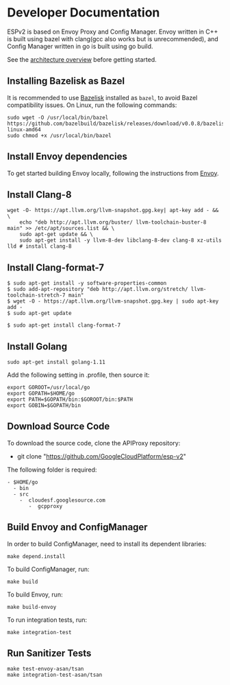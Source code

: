 # Developer Documentation

ESPv2 is based on Envoy Proxy and Config Manager. Envoy written in C++ is
built using bazel with clang(gcc also works but is unrecommended), and Config Manager written in go is built using go build.

See the [architecture overview](doc/architecture.md) before getting started.

## Installing Bazelisk as Bazel

It is recommended to use [Bazelisk](https://github.com/bazelbuild/bazelisk) installed as `bazel`, to avoid Bazel compatibility issues.
On Linux, run the following commands:

```
sudo wget -O /usr/local/bin/bazel https://github.com/bazelbuild/bazelisk/releases/download/v0.0.8/bazelisk-linux-amd64
sudo chmod +x /usr/local/bin/bazel
```

## Install Envoy dependencies

To get started building Envoy locally, following the instructions from [Envoy](https://github.com/envoyproxy/envoy/blob/master/bazel/README.md#quick-start-bazel-build-for-developers).

## Install Clang-8

```
wget -O- https://apt.llvm.org/llvm-snapshot.gpg.key| apt-key add - && \
    echo "deb http://apt.llvm.org/buster/ llvm-toolchain-buster-8 main" >> /etc/apt/sources.list && \
    sudo apt-get update && \
    sudo apt-get install -y llvm-8-dev libclang-8-dev clang-8 xz-utils lld # install clang-8
```

## Install Clang-format-7

```
$ sudo apt-get install -y software-properties-common
$ sudo add-apt-repository "deb http://apt.llvm.org/stretch/ llvm-toolchain-stretch-7 main"
$ wget -O - https://apt.llvm.org/llvm-snapshot.gpg.key | sudo apt-key add -
$ sudo apt-get update

$ sudo apt-get install clang-format-7
```

## Install Golang

```
sudo apt-get install golang-1.11
```

Add the following setting in .profile, then source it:

```
export GOROOT=/usr/local/go
export GOPATH=$HOME/go
export PATH=$GOPATH/bin:$GOROOT/bin:$PATH
export GOBIN=$GOPATH/bin
```

## Download Source Code

To download the source code, clone the APIProxy repository:

* git clone  "https://github.com/GoogleCloudPlatform/esp-v2"

The following folder is required:

```
- $HOME/go
  - bin
  - src
    -  cloudesf.googlesource.com
       -  gcpproxy
```

## Build Envoy and ConfigManager

In order to build ConfigManager, need to install its dependent libraries:

```
make depend.install
```

To build ConfigManager, run:

```
make build
```

To build Envoy, run:

```
make build-envoy
```

To run integration tests, run:

```
make integration-test
```

## Run Sanitizer Tests

```
make test-envoy-asan/tsan
make integration-test-asan/tsan
```